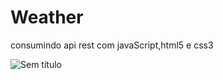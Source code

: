 # Weather
consumindo api rest com javaScript,html5 e css3

![Sem título](https://user-images.githubusercontent.com/26885001/71923099-072ef100-316b-11ea-9f0b-6a01a3c31a43.png)

